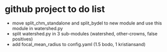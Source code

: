 # github project to do list

- move split_chm_standalone and split_bydel to new module and use this module in watershed.py
- split watershed.py in 3 sub-modules (watershed, other-crowns, false positives)
- add focal_mean_radius to config.yaml (1.5 bodo, 1 kristiansand)

